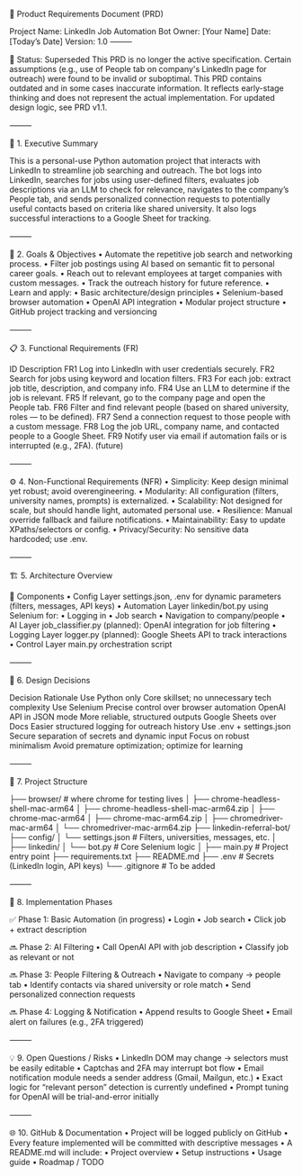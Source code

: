 📄 Product Requirements Document (PRD)

Project Name: LinkedIn Job Automation Bot
Owner: [Your Name]
Date: [Today’s Date]
Version: 1.0
⸻

🛑 Status: Superseded
This PRD is no longer the active specification. Certain assumptions (e.g., use of People tab on company's LinkedIn page for outreach) were found to be invalid or suboptimal. This PRD contains outdated and in some cases inaccurate information. It reflects early-stage thinking and does not represent the actual implementation. For updated design logic, see PRD v1.1.

⸻

🧠 1. Executive Summary

This is a personal-use Python automation project that interacts with LinkedIn to streamline job searching and outreach. The bot logs into LinkedIn, searches for jobs using user-defined filters, evaluates job descriptions via an LLM to check for relevance, navigates to the company’s People tab, and sends personalized connection requests to potentially useful contacts based on criteria like shared university. It also logs successful interactions to a Google Sheet for tracking.

⸻

🎯 2. Goals & Objectives
	•	Automate the repetitive job search and networking process.
	•	Filter job postings using AI based on semantic fit to personal career goals.
	•	Reach out to relevant employees at target companies with custom messages.
	•	Track the outreach history for future reference.
	•	Learn and apply:
		•	Basic architecture/design principles
		•	Selenium-based browser automation
		•	OpenAI API integration
		•	Modular project structure
		•	GitHub project tracking and versioncing

⸻

📋 3. Functional Requirements (FR)

ID	Description
FR1	Log into LinkedIn with user credentials securely.
FR2	Search for jobs using keyword and location filters.
FR3	For each job: extract job title, description, and company info.
FR4	Use an LLM to determine if the job is relevant.
FR5	If relevant, go to the company page and open the People tab.
FR6	Filter and find relevant people (based on shared university, roles — to be defined).
FR7	Send a connection request to those people with a custom message.
FR8	Log the job URL, company name, and contacted people to a Google Sheet.
FR9	Notify user via email if automation fails or is interrupted (e.g., 2FA). (future)


⸻

⚙️ 4. Non-Functional Requirements (NFR)
	•	Simplicity: Keep design minimal yet robust; avoid overengineering.
	•	Modularity: All configuration (filters, university names, prompts) is externalized.
	•	Scalability: Not designed for scale, but should handle light, automated personal use.
	•	Resilience: Manual override fallback and failure notifications.
	•	Maintainability: Easy to update XPaths/selectors or config.
	•	Privacy/Security: No sensitive data hardcoded; use .env.

⸻

🏗️ 5. Architecture Overview

📌 Components
	•	Config Layer
settings.json, .env for dynamic parameters (filters, messages, API keys)
	•	Automation Layer
linkedin/bot.py using Selenium for:
	•	Logging in
	•	Job search
	•	Navigation to company/people
	•	AI Layer
job_classifier.py (planned): OpenAI integration for job filtering
	•	Logging Layer
logger.py (planned): Google Sheets API to track interactions
	•	Control Layer
main.py orchestration script

⸻

🧩 6. Design Decisions

Decision	Rationale
Use Python only	Core skillset; no unnecessary tech complexity
Use Selenium	Precise control over browser automation
OpenAI API in JSON mode	More reliable, structured outputs
Google Sheets over Docs	Easier structured logging for outreach history
Use .env + settings.json	Secure separation of secrets and dynamic input
Focus on robust minimalism	Avoid premature optimization; optimize for learning


⸻

🧱 7. Project Structure

├── browser/				  # where chrome for testing lives
│   ├── chrome-headless-shell-mac-arm64
│   ├── chrome-headless-shell-mac-arm64.zip
│   ├── chrome-mac-arm64
│   ├── chrome-mac-arm64.zip
│   ├── chromedriver-mac-arm64
│   └── chromedriver-mac-arm64.zip
├── linkedin-referral-bot/
	├── config/
	│   └── settings.json         # Filters, universities, messages, etc.
	│
	├── linkedin/
	│   └── bot.py                # Core Selenium logic
	│
	├── main.py                   # Project entry point
	├── requirements.txt
	├── README.md
	├── .env                      # Secrets (LinkedIn login, API keys)
	└── .gitignore                # To be added


⸻

🚧 8. Implementation Phases

✅ Phase 1: Basic Automation (in progress)
	•	Login
	•	Job search
	•	Click job + extract description

🔜 Phase 2: AI Filtering
	•	Call OpenAI API with job description
	•	Classify job as relevant or not

🔜 Phase 3: People Filtering & Outreach
	•	Navigate to company → people tab
	•	Identify contacts via shared university or role match
	•	Send personalized connection requests

🔜 Phase 4: Logging & Notification
	•	Append results to Google Sheet
	•	Email alert on failures (e.g., 2FA triggered)

⸻

💡 9. Open Questions / Risks
	•	LinkedIn DOM may change → selectors must be easily editable
	•	Captchas and 2FA may interrupt bot flow
	•	Email notification module needs a sender address (Gmail, Mailgun, etc.)
	•	Exact logic for “relevant person” detection is currently undefined
	•	Prompt tuning for OpenAI will be trial-and-error initially

⸻

🌐 10. GitHub & Documentation
	•	Project will be logged publicly on GitHub
	•	Every feature implemented will be committed with descriptive messages
	•	A README.md will include:
	•	Project overview
	•	Setup instructions
	•	Usage guide
	•	Roadmap / TODO
